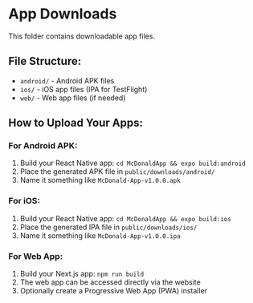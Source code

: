 # App Downloads

This folder contains downloadable app files.

## File Structure:
- `android/` - Android APK files
- `ios/` - iOS app files (IPA for TestFlight)
- `web/` - Web app files (if needed)

## How to Upload Your Apps:

### For Android APK:
1. Build your React Native app: `cd McDonaldApp && expo build:android`
2. Place the generated APK file in `public/downloads/android/`
3. Name it something like `McDonald-App-v1.0.0.apk`

### For iOS:
1. Build your React Native app: `cd McDonaldApp && expo build:ios`
2. Place the generated IPA file in `public/downloads/ios/`
3. Name it something like `McDonald-App-v1.0.0.ipa`

### For Web App:
1. Build your Next.js app: `npm run build`
2. The web app can be accessed directly via the website
3. Optionally create a Progressive Web App (PWA) installer
